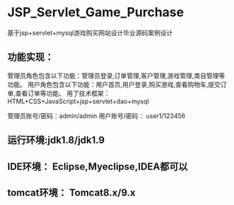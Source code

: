 # JSP_Servlet_Game_Purchase
基于jsp+servlet+mysql游戏购买网站设计毕业源码案例设计

## 功能实现：
  管理员角色包含以下功能：管理员登录,订单管理,客户管理,游戏管理,类目管理等功能。
  用户角色包含以下功能：用户首页,用户登录,购买游戏,查看购物车,提交订单,查看订单等功能。
  用了技术框架： HTML+CSS+JavaScript+jsp+servlet+dao+mysql

管理员账号/密码：admin/admin
用户账号/密码： user1/123456

## 运行环境:jdk1.8/jdk1.9
## IDE环境： Eclipse,Myeclipse,IDEA都可以
## tomcat环境： Tomcat8.x/9.x
